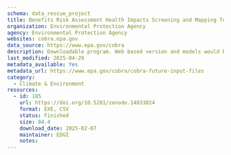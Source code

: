 ```yaml
---
schema: data_rescue_project 
title: Benefits Risk Assessment Health Impacts Screening and Mapping Tool (COBRA)
organization: Environmental Protection Agency
agency: Environmental Protection Agency
websites: cobra.epa.gov
data_source: https://www.epa.gov/cobra
description: Downloadable program. Web based version and models would be hard to replicate. Data and metadata found here https://www.epa.gov/cobra/cobra-future-input-files
last_modified: 2025-04-29
metadata_available: Yes
metadata_url: https://www.epa.gov/cobra/cobra-future-input-files
category:
  - Climate & Environment 
resources:
  - id: 185
    url: https://doi.org/10.5281/zenodo.14833824
    format: EXE, CSV
    status: Finished
    size: 84.4
    download_date: 2025-02-07
    maintainer: EDGI
    notes: 
---
```

